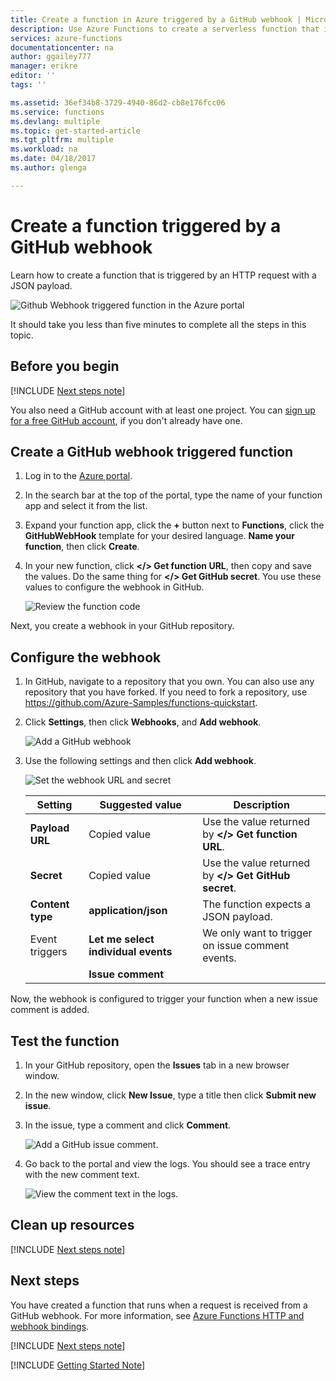 ```yaml
---
title: Create a function in Azure triggered by a GitHub webhook | Microsoft Docs
description: Use Azure Functions to create a serverless function that is invoked by a GitHub webhook.
services: azure-functions
documentationcenter: na
author: ggailey777
manager: erikre
editor: ''
tags: ''

ms.assetid: 36ef34b8-3729-4940-86d2-cb8e176fcc06
ms.service: functions
ms.devlang: multiple
ms.topic: get-started-article
ms.tgt_pltfrm: multiple
ms.workload: na
ms.date: 04/18/2017
ms.author: glenga

---
```

# Create a function triggered by a GitHub webhook

Learn how to create a function that is triggered by an HTTP request with a JSON payload. 

![Github Webhook triggered function in the Azure portal](./media/functions-create-github-webhook-triggered-function/function-app-in-portal-editor.png)

It should take you less than five minutes to complete all the steps in this topic.

## Before you begin

[!INCLUDE [Next steps note](../../includes/functions-quickstart-previous-topics.md)]

You also need a GitHub account with at least one project. You can [sign up for a free GitHub account](https://github.com/join), if you don't already have one.

## <a name="create-function"></a>Create a GitHub webhook triggered function

1. Log in to the [Azure portal](https://portal.azure.com/). 

2. In the search bar at the top of the portal, type the name of your function app and select it from the list.

3. Expand your function app, click the **+** button next to **Functions**, click the **GitHubWebHook** template for your desired language. **Name your function**, then click **Create**. 

4. In your new function, click **</> Get function URL**, then copy and save the values. Do the same thing for **</> Get GitHub secret**. You use these values to configure the webhook in GitHub. 

    ![Review the function code](./media/functions-create-github-webhook-triggered-function/functions-copy-function-url-github-secret.png) 
         
Next, you create a webhook in your GitHub repository. 

## Configure the webhook
1. In GitHub, navigate to a repository that you own. You can also use any repository that you have forked. If you need to fork a repository, use <https://github.com/Azure-Samples/functions-quickstart>. 
 
2. Click **Settings**, then click **Webhooks**, and  **Add webhook**.
   
    ![Add a GitHub webhook](./media/functions-create-github-webhook-triggered-function/functions-create-new-github-webhook-2.png)

3. Use the following settings and then click **Add webhook**.
 
    ![Set the webhook URL and secret](./media/functions-create-github-webhook-triggered-function/functions-create-new-github-webhook-3.png)

    | Setting      |  Suggested value   | Description                              |
    | ------------ |  ------- | -------------------------------------------------- |
    | **Payload URL** | Copied value | Use the value returned by  **</> Get function URL**. |
    | **Secret**   | Copied value | Use the value returned by  **</> Get GitHub secret**. |
    | **Content type** | **application/json** | The function expects a JSON payload. |
    | Event triggers | **Let me select individual events** | We only want to trigger on issue comment events.  |
    |                | **Issue comment**                    |  |

Now, the webhook is configured to trigger your function when a new issue comment is added. 

## Test the function
1. In your GitHub repository, open the **Issues** tab in a new browser window.

2. In the new window, click **New Issue**, type a title then click **Submit new issue**. 

2. In the issue, type a comment and click **Comment**. 

    ![Add a GitHub issue comment.](./media/functions-create-github-webhook-triggered-function/functions-github-webhook-add-comment.png) 

3. Go back to the portal and view the logs. You should see a trace entry with the new comment text. 
    
     ![View the comment text in the logs.](./media/functions-create-github-webhook-triggered-function/function-app-view-logs.png)
 

## Clean up resources

[!INCLUDE [Next steps note](../../includes/functions-quickstart-cleanup.md)]

## Next steps

You have created a function that runs when a request is received from a GitHub webhook. For more information, see [Azure Functions HTTP and webhook bindings](functions-bindings-http-webhook.md). 

[!INCLUDE [Next steps note](../../includes/functions-quickstart-next-steps.md)]

[!INCLUDE [Getting Started Note](../../includes/functions-get-help.md)]

